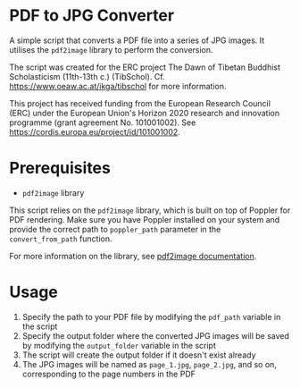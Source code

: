 # PDF to JPG Converter

A simple script that converts a PDF file into a series of JPG images. It utilises the `pdf2image` library to perform the conversion.

The script was created for the ERC project The Dawn of Tibetan Buddhist Scholasticism (11th-13th c.) (TibSchol). Cf. https://www.oeaw.ac.at/ikga/tibschol for more information.

This project has received funding from the European Research Council (ERC) under the European Union's Horizon 2020 research and innovation programme (grant agreement No. 101001002). See https://cordis.europa.eu/project/id/101001002.

# Prerequisites

- `pdf2image` library

This script relies on the `pdf2image` library, which is built on top of Poppler for PDF rendering. Make sure you have Poppler installed on your system and provide the correct path to `poppler_path` parameter in the `convert_from_path` function.

For more information on the library, see [pdf2image documentation](https://github.com/Belval/pdf2image).

# Usage

1. Specify the path to your PDF file by modifying the `pdf_path` variable in the script
2. Specify the output folder where the converted JPG images will be saved by modifying the `output_folder` variable in the script
3. The script will create the output folder if it doesn't exist already
4. The JPG images will be named as `page_1.jpg`, `page_2.jpg`, and so on, corresponding to the page numbers in the PDF
